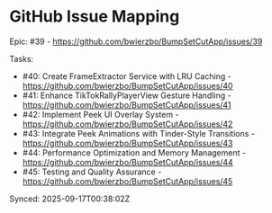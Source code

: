 # GitHub Issue Mapping

Epic: #39 - https://github.com/bwierzbo/BumpSetCutApp/issues/39

Tasks:
- #40: Create FrameExtractor Service with LRU Caching - https://github.com/bwierzbo/BumpSetCutApp/issues/40
- #41: Enhance TikTokRallyPlayerView Gesture Handling - https://github.com/bwierzbo/BumpSetCutApp/issues/41
- #42: Implement Peek UI Overlay System - https://github.com/bwierzbo/BumpSetCutApp/issues/42
- #43: Integrate Peek Animations with Tinder-Style Transitions - https://github.com/bwierzbo/BumpSetCutApp/issues/43
- #44: Performance Optimization and Memory Management - https://github.com/bwierzbo/BumpSetCutApp/issues/44
- #45: Testing and Quality Assurance - https://github.com/bwierzbo/BumpSetCutApp/issues/45

Synced: 2025-09-17T00:38:02Z

